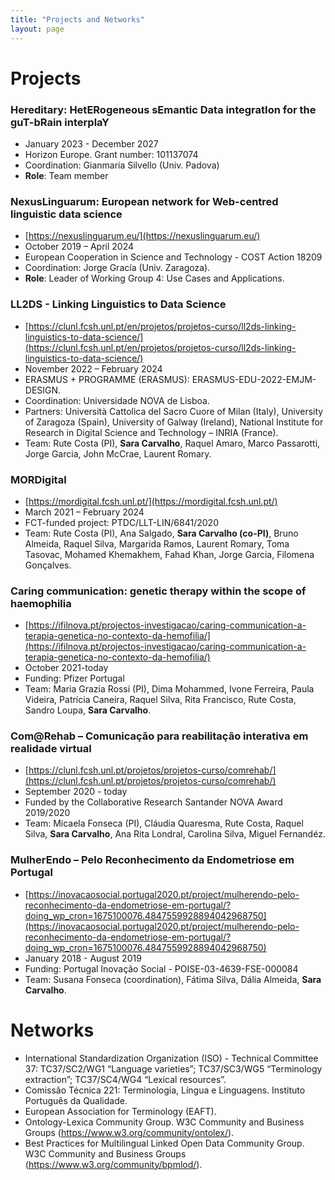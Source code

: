 ```yaml
---
title: "Projects and Networks"
layout: page
---
```

# Projects

### Hereditary: HetERogeneous sEmantic Data integratIon for the guT-bRain interplaY
- January 2023 - December 2027
- Horizon Europe. Grant number: 101137074
- Coordination: Gianmaria Silvello (Univ. Padova)
- **Role**: Team member

### NexusLinguarum: European network for Web-centred linguistic data science 
- [https://nexuslinguarum.eu/](https://nexuslinguarum.eu/)
- October 2019 – April 2024
- European Cooperation in Science and Technology - COST Action 18209 
- Coordination: Jorge Gracía (Univ. Zaragoza).
- **Role**: Leader of Working Group 4: Use Cases and Applications.

### LL2DS - Linking Linguistics to Data Science
- [https://clunl.fcsh.unl.pt/en/projetos/projetos-curso/ll2ds-linking-linguistics-to-data-science/](https://clunl.fcsh.unl.pt/en/projetos/projetos-curso/ll2ds-linking-linguistics-to-data-science/)
- November 2022 – February 2024
- ERASMUS + PROGRAMME (ERASMUS): ERASMUS-EDU-2022-EMJM-DESIGN.
- Coordination: Universidade NOVA de Lisboa. 
- Partners: Università Cattolica del Sacro Cuore of Milan (Italy), University of Zaragoza (Spain), University of Galway (Ireland), National Institute for Research in Digital Science and Technology – INRIA (France).
- Team: Rute Costa (PI), **Sara Carvalho**, Raquel Amaro, Marco Passarotti, Jorge Garcia, John McCrae, Laurent Romary.

### MORDigital
- [https://mordigital.fcsh.unl.pt/](https://mordigital.fcsh.unl.pt/)
- March 2021 – February 2024
- FCT-funded project: PTDC/LLT-LIN/6841/2020
- Team: Rute Costa (PI), Ana Salgado, **Sara Carvalho (co-PI)**, Bruno Almeida, Raquel Silva, Margarida Ramos, Laurent Romary, Toma Tasovac, Mohamed Khemakhem, Fahad Khan, Jorge Garcia, Filomena Gonçalves.

### Caring communication: genetic therapy within the scope of haemophilia 
- [https://ifilnova.pt/projectos-investigacao/caring-communication-a-terapia-genetica-no-contexto-da-hemofilia/](https://ifilnova.pt/projectos-investigacao/caring-communication-a-terapia-genetica-no-contexto-da-hemofilia/)
- October 2021-today
- Funding: Pfizer Portugal
- Team: Maria Grazia Rossi (PI), Dima Mohammed, Ivone Ferreira, Paula Videira, Patrícia Caneira, Raquel Silva, Rita Francisco, Rute Costa, Sandro Loupa, **Sara Carvalho**.

### Com@Rehab – Comunicação para reabilitação interativa em realidade virtual
- [https://clunl.fcsh.unl.pt/projetos/projetos-curso/comrehab/](https://clunl.fcsh.unl.pt/projetos/projetos-curso/comrehab/)
- September 2020 - today
- Funded by the Collaborative Research Santander NOVA Award 2019/2020
- Team: Micaela Fonseca (PI), Cláudia Quaresma, Rute Costa, Raquel Silva, **Sara Carvalho**, Ana Rita Londral, Carolina Silva, Miguel Fernandéz.

### MulherEndo – Pelo Reconhecimento da Endometriose em Portugal
- [https://inovacaosocial.portugal2020.pt/project/mulherendo-pelo-reconhecimento-da-endometriose-em-portugal/?doing_wp_cron=1675100076.4847559928894042968750](https://inovacaosocial.portugal2020.pt/project/mulherendo-pelo-reconhecimento-da-endometriose-em-portugal/?doing_wp_cron=1675100076.4847559928894042968750)
- January 2018 - August 2019
- Funding: Portugal Inovação Social - POISE-03-4639-FSE-000084 
- Team: Susana Fonseca (coordination), Fátima Silva, Dália Almeida, **Sara Carvalho**.

# Networks
- International Standardization Organization (ISO) - Technical Committee 37: TC37/SC2/WG1 “Language varieties”; TC37/SC3/WG5 “Terminology extraction”; TC37/SC4/WG4 “Lexical resources”.
- Comissão Técnica 221: Terminologia, Língua e Linguagens. Instituto Português da Qualidade.
- European Association for Terminology (EAFT).
- Ontology-Lexica Community Group. W3C Community and Business Groups (https://www.w3.org/community/ontolex/).
- Best Practices for Multilingual Linked Open Data Community Group. W3C Community and Business Groups (https://www.w3.org/community/bpmlod/).
